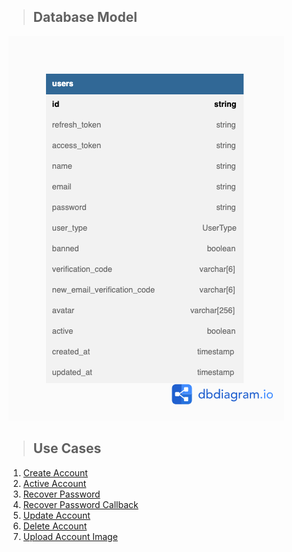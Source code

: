 > ## Database Model

![alt text](../../public/img/db/shop-users.png 'Link para o treinamento')

> ## Use Cases

1. [Create Account](./requirements/create-account.md)
2. [Active Account](./requirements/active-account.md)
3. [Recover Password](./requirements/recover-password.md)
4. [Recover Password Callback](./requirements/recover-password-callback.md)
5. [Update Account](./requirements/update-account.md)
6. [Delete Account](./requirements/delete-account.md)
7. [Upload Account Image](./requirements/update-account-image.md)
